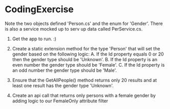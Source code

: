 # CodingExercise
Note the two objects defined 'Person.cs' and the enum for 'Gender'. There is also a service mocked up to serv up data called PerService.cs.

1. Get the app to run. :)

2. Create a static extension method for the type 'Person' that will set the gender based on the following logic:
  A. If the Id property equals 0 or 20 then the gender type should be 'Unknown'.
  B. If the Id property is an even number the gender type should be 'Female'.
  C. If the Id property is an odd number the gender type should be 'Male'.
  
3. Ensure that the GetAllPeople() method returns only 20 results and at least one result has the gender type 'Unknown'. 

4. Create an api call that returns only persons with a female gender by adding logic to our FemaleOnly attribute filter
